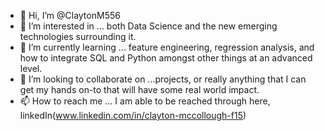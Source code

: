 - 👋 Hi, I’m @ClaytonM556
- 👀 I’m interested in ... both Data Science and the new emerging technologies surrounding it. 
- 🌱 I’m currently learning ... feature engineering, regression analysis, and how to integrate SQL and Python amongst other things at an advanced level.
- 💞️ I’m looking to collaborate on ...projects, or really anything that I can get my hands on-to that will have some real world impact.
- 📫 How to reach me ... I am able to be reached through here, linkedIn(www.linkedin.com/in/clayton-mccollough-f15)

<!---
ClaytonM556/ClaytonM556 is a ✨ special ✨ repository because its `README.md` (this file) appears on your GitHub profile.
You can click the Preview link to take a look at your changes.
--->
